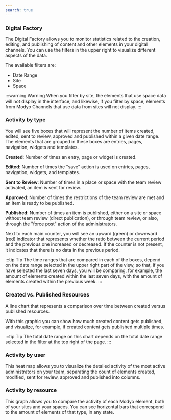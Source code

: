 ```yaml
---
search: true
---
```


### Digital Factory

The Digital Factory allows you to monitor statistics related to the creation, editing, and publishing of content and other elements in your digital channels. You can use the filters in the upper right to visualize different aspects of the data.

The available filters are:

- Date Range
- Site
- Space

:::warning Warning
When you filter by site, the elements that use space data will not display in the interface, and likewise, if you filter by space, elements from Modyo Channels that use data from sites will not display.
:::

### Activity by type

You will see five boxes that will represent the number of items created, edited, sent to review, approved and published within a given date range. The elements that are grouped in these boxes are entries, pages, navigation, widgets and templates.

**Created**: Number of times an entry, page or widget is created.

**Edited**: Number of times the "save" action is used on entries, pages, navigation, widgets, and templates.

**Sent to Review**: Number of times in a place or space with the team review activated, an item is sent for review.

**Approved**: Number of times the restrictions of the team review are met and an item is ready to be published.

**Published**: Number of times an item is published, either on a site or space without team review (direct publication), or through team review, or also, through the "force post" action of the administrators.

Next to each main counter, you will see an upward (green) or downward (red) indicator that represents whether the ratio between the current period and the previous one increased or decreased. If the counter is not present, it indicates that there is no data in the previous period.

:::tip Tip
The time ranges that are compared in each of the boxes, depend on the date range selected in the upper right part of the view, so that, if you have selected the last seven days, you will be comparing, for example, the amount of elements created within the last seven days, with the amount of elements created within the previous week.
:::

### Created vs. Published Resources

A line chart that represents a comparison over time between created versus published resources.

With this graphic you can show how much created content gets published, and visualize, for example, if created content gets published multiple times.

:::tip Tip
The total date range on this chart depends on the total date range selected in the filter at the top right of the page.
:::

### Activity by user

This heat map allows you to visualize the detailed activity of the most active administrators on your team, separating the count of elements created, modified, sent for review, approved and published into columns.

### Activity by resource

This graph allows you to compare the activity of each Modyo element, both of your sites and your spaces. You can see horizontal bars that correspond to the amount of elements of that type, in any state.

